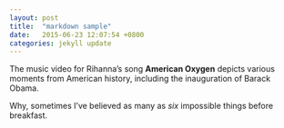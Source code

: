 ```yaml
---
layout: post
title:  "markdown sample"
date:   2015-06-23 12:07:54 +0800
categories: jekyll update
---
```


The music video for Rihanna’s song **American Oxygen** depicts various moments from American history, including the inauguration of Barack Obama.  

Why, sometimes I’ve believed as many as _six_ impossible things before breakfast.
